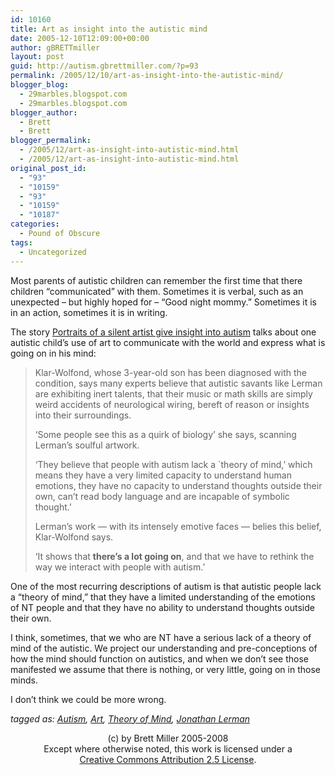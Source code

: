 ```yaml
---
id: 10160
title: Art as insight into the autistic mind
date: 2005-12-10T12:09:00+00:00
author: gBRETTmiller
layout: post
guid: http://autism.gbrettmiller.com/?p=93
permalink: /2005/12/10/art-as-insight-into-the-autistic-mind/
blogger_blog:
  - 29marbles.blogspot.com
  - 29marbles.blogspot.com
blogger_author:
  - Brett
  - Brett
blogger_permalink:
  - /2005/12/art-as-insight-into-autistic-mind.html
  - /2005/12/art-as-insight-into-autistic-mind.html
original_post_id:
  - "93"
  - "10159"
  - "93"
  - "10159"
  - "10187"
categories:
  - Pound of Obscure
tags:
  - Uncategorized
---
```

Most parents of autistic children can remember the first time that there children &#8220;communicated&#8221; with them. Sometimes it is verbal, such as an unexpected &#8211; but highly hoped for &#8211; &#8220;Good night mommy.&#8221; Sometimes it is in an action, sometimes it is in writing. 

The story [Portraits of a silent artist give insight into autism](http://www.thestar.com/NASApp/cs/ContentServer?pagename=thestar/Layout/Article_Type1&c=Article&cid=1134082211946&call_pageid=968350130169&col=969483202845) talks about one autistic child&#8217;s use of art to communicate with the world and express what is going on in his mind:

> Klar-Wolfond, whose 3-year-old son has been diagnosed with the condition, says many experts believe that autistic savants like Lerman are exhibiting inert talents, that their music or math skills are simply weird accidents of neurological wiring, bereft of reason or insights into their surroundings.
> 
> &#8216;Some people see this as a quirk of biology&#8217; she says, scanning Lerman&#8217;s soulful artwork.
> 
> &#8216;They believe that people with autism lack a \`theory of mind,&#8217; which means they have a very limited capacity to understand human emotions, they have no capacity to understand thoughts outside their own, can&#8217;t read body language and are incapable of symbolic thought.&#8217;
> 
> Lerman&#8217;s work — with its intensely emotive faces — belies this belief, Klar-Wolfond says.
> 
> &#8216;It shows that **there&#8217;s a lot going on**, and that we have to rethink the way we interact with people with autism.&#8217;

One of the most recurring descriptions of autism is that autistic people lack a &#8220;theory of mind,&#8221; that they have a limited understanding of the emotions of NT people and that they have no ability to understand thoughts outside their own.

I think, sometimes, that we who are NT have a serious lack of a theory of mind of the autistic. We project our understanding and pre-conceptions of how the mind should function on autistics, and when we don&#8217;t see those manifested we assume that there is nothing, or very little, going on in those minds. 

I don&#8217;t think we could be more wrong.

_tagged as: <a href="http://technorati.com/tag/autism" rel="tag">Autism</a>, <a href="http://technorati.com/tag/art" rel="tag">Art</a>, <a href="http://technorati.com/tag/theory+of+mind" rel="tag">Theory of Mind</a>, <a href="http://technorati.com/tag/jonathan+lerman" rel="tag">Jonathan Lerman</a>_

<div class="blogger-post-footer">
  <p align="center">
    (c) by Brett Miller 2005-2008<br /> Except where otherwise noted, this work is licensed under a<br /> <a href="http://creativecommons.org/licenses/by/2.5/" rel="license">Creative Commons Attribution 2.5 License</a>.
  </p>
</div>